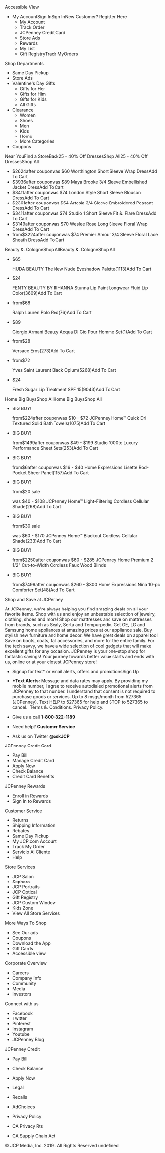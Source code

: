 Accessible View

*   My AccountSign InSign InNew Customer? Register Here
    *   My Account
    *   Track Order
    *   JCPenney Credit Card
    *   Store Ads
    *   Rewards
    *   My List
    *   Gift RegistryTrack MyOrders

Shop Departments

*   Same Day Pickup
*   Store Ads
*   Valentine's Day Gifts
    *   Gifts for Her
    *   Gifts for Him
    *   Gifts for Kids
    *   All Gifts
*   Clearance
    *   Women
    *   Shoes
    *   Men
    *   Kids
    *   Home
    *   More Categories
*   Coupons

Near YouFind a StoreBack25 - 40% Off DressesShop All25 - 40% Off DressesShop All

*   $2624after couponwas $60 Worthington Short Sleeve Wrap DressAdd To Cart
*   $3936after couponwas $89 Maya Brooke 3/4 Sleeve Embellished Jacket DressAdd To Cart
*   $3411after couponwas $74 London Style Short Sleeve Blouson DressAdd To Cart
*   $2361after couponwas $54 Artesia 3/4 Sleeve Embroidered Peasant DressAdd To Cart
*   $3411after couponwas $74 Studio 1 Short Sleeve Fit &. Flare DressAdd To Cart
*   $3149after couponwas $70 Weslee Rose Long Sleeve Floral Wrap DressAdd To Cart
*   from$3224after couponwas $74 Premier Amour 3/4 Sleeve Floral Lace Sheath DressAdd To Cart

Beauty &. CologneShop AllBeauty &. CologneShop All

*   $65
    
    HUDA BEAUTY The New Nude Eyeshadow Palette(1113)Add To Cart
*   $24
    
    FENTY BEAUTY BY RIHANNA Stunna Lip Paint Longwear Fluid Lip Color(3609)Add To Cart
*   from$68
    
    Ralph Lauren Polo Red(76)Add To Cart
*   $89
    
    Giorgio Armani Beauty Acqua Di Gio Pour Homme Set(1)Add To Cart
*   from$28
    
    Versace Eros(273)Add To Cart
*   from$72
    
    Yves Saint Laurent Black Opium(5268)Add To Cart
*   $24
    
    Fresh Sugar Lip Treatment SPF 15(9043)Add To Cart

Home Big BuysShop AllHome Big BuysShop All

*   BIG BUY!
    
    from$224after couponwas $10 - $72 JCPenney Home™ Quick Dri Textured Solid Bath Towels(1075)Add To Cart
*   BIG BUY!
    
    from$1499after couponwas $49 - $199 Studio 1000tc Luxury Performance Sheet Sets(253)Add To Cart
*   BIG BUY!
    
    from$6after couponwas $16 - $40 Home Expressions Lisette Rod-Pocket Sheer Panel(1157)Add To Cart
*   BIG BUY!
    
    from$20 sale
    
    was $40 - $108 JCPenney Home™ Light-Filtering Cordless Cellular Shade(268)Add To Cart
*   BIG BUY!
    
    from$30 sale
    
    was $60 - $170 JCPenney Home™ Blackout Cordless Cellular Shade(233)Add To Cart
*   BIG BUY!
    
    from$2250after couponwas $60 - $285 JCPenney Home Premium 2 1/2" Cut-to-Width Cordless Faux Wood Blinds
*   BIG BUY!
    
    from$7499after couponwas $260 - $300 Home Expressions Nina 10-pc Comforter Set(48)Add To Cart

Shop and Save at JCPenney

At JCPenney, we're always helping you find amazing deals on all your favorite items. Shop with us and enjoy an unbeatable selection of jewelry, clothing, shoes and more! Shop our mattresses and save on mattresses from brands, such as Sealy, Serta and Tempurpedic. Get GE, LG and Samsung home appliances at amazing prices at our appliance sale. Buy stylish new furniture and home decor. We have great deals on apparel too! Save on boots, coats, fall accessories, and more for the entire family. For the tech savvy, we have a wide selection of cool gadgets that will make excellent gifts for any occasion. JCPenney is your one-stop shop for fantastic savings! Your journey towards better value starts and ends with us, online or at your closest JCPenney store!

*   Signup for text\* or email alerts, offers and promotionsSign Up
*   **\*Text Alerts:** Message and data rates may apply. By providing my mobile number, I agree to receive autodialed promotional alerts from JCPenney to that number. I understand that consent is not required to purchase goods or services. Up to 8 msgs/month from 527365 (JCPenney). Text HELP to 527365 for help and STOP to 527365 to cancel.  Terms &. Conditions. Privacy Policy.

*   Give us a call **1-800-322-1189**
*   Need help? **Customer Service**
*   Ask us on Twitter **@askJCP**

JCPenney Credit Card

*   Pay Bill
*   Manage Credit Card
*   Apply Now
*   Check Balance
*   Credit Card Benefits

JCPenney Rewards

*   Enroll in Rewards
*   Sign In to Rewards

Customer Service

*   Returns
*   Shipping Information
*   Rebates
*   Same Day Pickup
*   My JCP.com Account
*   Track My Order
*   Servicio Al Cliente
*   Help

Store Services

*   JCP Salon
*   Sephora
*   JCP Portraits
*   JCP Optical
*   Gift Registry
*   JCP Custom Window
*   Kids Zone
*   View All Store Services

More Ways To Shop

*   See Our ads
*   Coupons
*   Download the App
*   Gift Cards
*   Accessible view

Corporate Overview

*   Careers
*   Company Info
*   Community
*   Media
*   Investors

Connect with us

*   Facebook
*   Twitter
*   Pinterest
*   Instagram
*   Youtube
*   JCPenney Blog

JCPenney Credit

*   Pay Bill
*   Check Balance
*   Apply Now

*   Legal
*   Recalls
*   AdChoices

*   Privacy Policy
*   CA Privacy Rts
*   CA Supply Chain Act

© JCP Media, Inc. 2019 . All Rights Reserved undefined